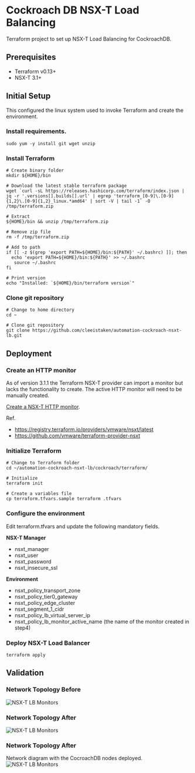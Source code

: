 # Cockroach DB NSX-T Load Balancing

Terraform project to set up NSX-T Load Balancing for CockroachDB.

## Prerequisites

* Terraform v0.13+
* NSX-T 3.1+

## Initial Setup

This configured the linux system used to invoke Terraform and create the environment.

### Install requirements.
 ```
 sudo yum -y install git wget unzip
 ```

### Install Terraform
 ```
 # Create binary folder
 mkdir ${HOME}/bin

 # Download the latest stable terraform package
 wget `curl -sL https://releases.hashicorp.com/terraform/index.json | jq -r '.versions[].builds[].url' | egrep 'terraform_[0-9]\.[0-9]{1,2}\.[0-9]{1,2}_linux.*amd64' | sort -V | tail -1` -O /tmp/terraform.zip

 # Extract
 ${HOME}/bin && unzip /tmp/terraform.zip

 # Remove zip file
 rm -f /tmp/terraform.zip

 # Add to path
 if [[ -z $(grep 'export PATH=${HOME}/bin:${PATH}' ~/.bashrc) ]]; then
   echo 'export PATH=${HOME}/bin:${PATH}' >> ~/.bashrc
    source ~/.bashrc
 fi
 
 # Print version
 echo "Installed: `${HOME}/bin/terraform version`"
 ```

### Clone git repository
 ```
 # Change to home directory
 cd ~

 # Clone git repository
 git clone https://github.com/cleeistaken/automation-cockroach-nsxt-lb.git
 ```

## Deployment

### Create an HTTP monitor
   
As of version 3.1.1 the Terraform NSX-T provider can import a monitor but 
lacks the functionality to create. The active HTTP monitor will need to
be manually created.

[Create a NSX-T HTTP monitor](HTTP_MONITOR.md).

Ref. 
 * https://registry.terraform.io/providers/vmware/nsxt/latest
 * https://github.com/vmware/terraform-provider-nsxt

### Initialize Terraform
```
# Change to Terraform folder
cd ~/automation-cockroach-nsxt-lb/cockroach/terraform/

# Initialize
terraform init

# Create a variables file
cp terraform.tfvars.sample terraform .tfvars 
```

### Configure the environment
Edit terraform.tfvars and update the following mandatory fields.

**NSX-T Manager**
* nsxt_manager 
* nsxt_user
* nsxt_password 
* nsxt_insecure_ssl
  
**Environment**
* nsxt_policy_transport_zone
* nsxt_policy_tier0_gateway
* nsxt_policy_edge_cluster
* nsxt_segment_1_cidr
* nsxt_policy_lb_virtual_server_ip
* nsxt_policy_lb_monitor_active_name (the name of the monitor created in step4)

### Deploy NSX-T Load Balancer
```
terraform apply
```

## Validation

### Network Topology Before
![NSX-T LB Monitors](images/nsxt-network-before.png)

### Network Topology After
![NSX-T LB Monitors](images/nsxt-network-after.png)

### Network Topology After
Network diagram with the CocroachDB nodes deployed.
![NSX-T LB Monitors](images/nsxt-network-with-nodes.png)